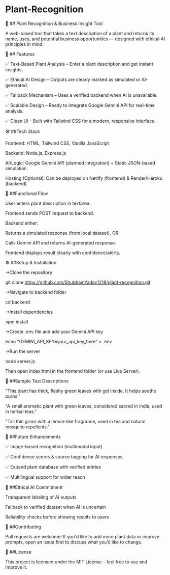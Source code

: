 # Plant-Recognition
🌿 ## Plant Recognition & Business Insight Tool

A web-based tool that takes a text description of a plant and returns its name, uses, and potential business opportunities — designed with ethical AI principles in mind.

📌 ## Features

✅ Text-Based Plant Analysis – Enter a plant description and get instant insights.

✅ Ethical AI Design – Outputs are clearly marked as simulated or AI-generated.

✅ Fallback Mechanism – Uses a verified backend when AI is unavailable.

✅ Scalable Design – Ready to integrate Google Gemini API for real-time analysis.

✅ Clean UI – Built with Tailwind CSS for a modern, responsive interface.

🛠️ ##Tech Stack

Frontend: HTML, Tailwind CSS, Vanilla JavaScript

Backend: Node.js, Express.js

AI/Logic: Google Gemini API (planned integration) + Static JSON-based simulation

Hosting (Optional): Can be deployed on Netlify (frontend) & Render/Heroku (backend)

🔄 ##Functional Flow

User enters plant description in textarea.

Frontend sends POST request to backend.

Backend either:

Returns a simulated response (from local dataset), OR

Calls Gemini API and returns AI-generated response.

Frontend displays result clearly with confidence/alerts.

⚙️ ##Setup & Installation

->Clone the repository

git clone https://github.com/ShubhamYadav1218/plant-recognition.git

->Navigate to backend folder

cd backend

->Install dependencies

npm install

->Create .env file and add your Gemini API key

echo "GEMINI_API_KEY=your_api_key_here" > .env

->Run the server

node server.js


Then open index.html in the frontend folder (or use Live Server).

🧪 ##Sample Test Descriptions

"This plant has thick, fleshy green leaves with gel inside. It helps soothe burns."

"A small aromatic plant with green leaves, considered sacred in India, used in herbal teas."

"Tall thin grass with a lemon-like fragrance, used in tea and natural mosquito repellents."

🌱 ##Future Enhancements

✅ Image-based recognition (multimodal input)

✅ Confidence scores & source tagging for AI responses

✅ Expand plant database with verified entries

✅ Multilingual support for wider reach

📜 ##Ethical AI Commitment

Transparent labeling of AI outputs

Fallback to verified dataset when AI is uncertain

Reliability checks before showing results to users

🤝 ##Contributing

Pull requests are welcome! If you'd like to add more plant data or improve prompts, open an issue first to discuss what you’d like to change.

📄 ##License

This project is licensed under the MIT License – feel free to use and improve it.

